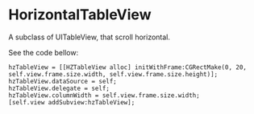 HorizontalTableView
===================

A subclass of UITableView, that scroll horizontal.

See the code bellow:

    hzTableView = [[HZTableView alloc] initWithFrame:CGRectMake(0, 20, self.view.frame.size.width, self.view.frame.size.height)];
    hzTableView.dataSource = self;
    hzTableView.delegate = self;
    hzTableView.columnWidth = self.view.frame.size.width;
    [self.view addSubview:hzTableView];

